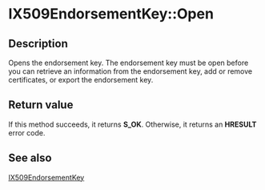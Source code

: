 # IX509EndorsementKey::Open

## Description

Opens the endorsement key. The endorsement key must be open before you can retrieve an information from the endorsement key, add or remove certificates, or export the endorsement key.

## Return value

If this method succeeds, it returns **S_OK**. Otherwise, it returns an **HRESULT** error code.

## See also

[IX509EndorsementKey](https://learn.microsoft.com/windows/desktop/api/certenroll/nn-certenroll-ix509endorsementkey)